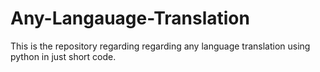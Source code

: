 # Any-Langauage-Translation
This is the repository regarding regarding any language translation using python in just short code.
